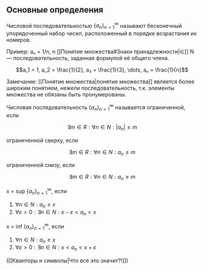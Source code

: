 ## Основные определения
Числовой последовательностью $\{a_n\}^{∞}_{n=1}$ называют бесконечный упорядоченный набор чисел, расположенный в порядке возрастания их номеров.

Пример: aₙ = 1/n, n [[Понятие множества#Знаки принадлежности|∈]] N — последовательность, заданная формулой её общего члена.

$$a_1 = 1, a_2 = \frac{1}{2}, a₃ = \frac{1}{3}, \dots, aₙ = \frac{1}{n}$$

Замечание: [[Понятие множества|понятие множества]] является более широким понятием, нежели последовательность, т.к. элементы множества не обязаны быть пронумерованы.

Числовая последовательность $\{a_n\}^{∞}_{n=1}$ называется ограниченной, если

$$∃ m ∈ R : ∀ n ∈ N: |a_n| ≤ m$$

ограниченной сверху, если

$$∃ m ∈ R : ∀ n ∈ N: a_n ≤ m$$

ограниченной снизу, если

$$∃ m ∈ R : ∀ n ∈ N: a_n ≥ m$$

x = sup $\{a_n\}^{∞}_{n=1}$, если
1. $∀ n ∈ N: a_n ≤ x$
2. $∀ ε > 0 : ∃ n ∈ N : x - ε < a_n < x$

x = inf $\{a_n\}^{∞}_{n=1}$, если
1. $∀ n ∈ N: a_n ≥ x$
2. $∀ ε > 0 : ∃ n ∈ N : x < a_n < x + ε$

([[Кванторы и символы|Что всё это значит?!]])